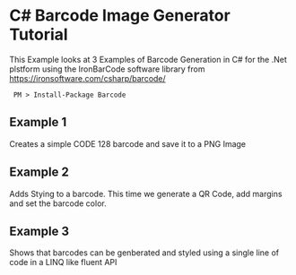 # C# Barcode Image Generator Tutorial


This Example looks at 3 Examples of Barcode Generation in C# for the .Net plstform using the IronBarCode software library from 
https://ironsoftware.com/csharp/barcode/ 

```
 PM > Install-Package Barcode
```

## Example 1
Creates a simple CODE 128 barcode and save it to a PNG Image

## Example 2
Adds Stying to a barcode.  This time we generate a QR Code, add margins and set the barcode color.

## Example 3
Shows that barcodes can be genberated and styled using a single line of code in a LINQ like fluent API



